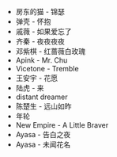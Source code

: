 


- 房东的猫 - 锦瑟
- 弹壳 - 怀抱
- 戚薇 - 如果爱忘了
- 齐秦 - 夜夜夜夜
- 邓紫棋 - 红蔷薇白玫瑰
- Apink - Mr. Chu
- Vicetone - Tremble
- 王安宇  -  花愿
- 陆虎   -  来
- distant dreamer
- 陈楚生 - 远山如昨
- 年轮
- New Empire - A Little Braver
- Ayasa - 告白之夜
- Ayasa - 未闻花名

